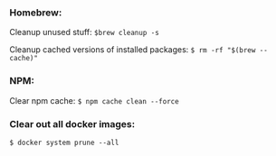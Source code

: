 ### Homebrew:
Cleanup unused stuff:
`$brew cleanup -s`

Cleanup cached versions of installed packages:
`$ rm -rf "$(brew --cache)"`

### NPM:
Clear npm cache:
`$ npm cache clean --force`

### Clear out all docker images:
`$ docker system prune --all`
